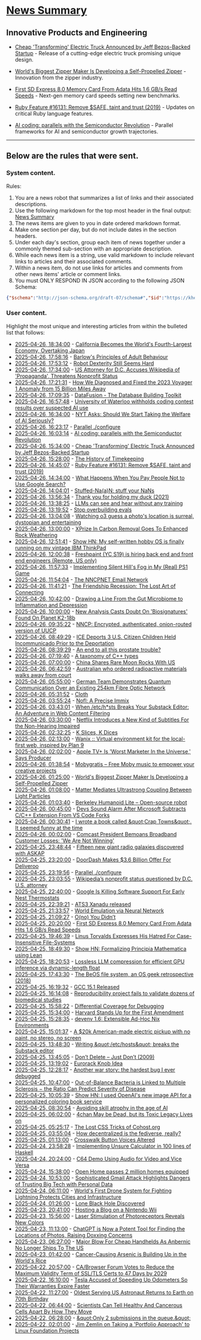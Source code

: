 # [News Summary](https://kherrick.github.io/news-summary/)

## Innovative Products and Engineering

* [Cheap 'Transforming' Electric Truck Announced by Jeff Bezos-Backed Startup](https://tech.slashdot.org/story/25/04/26/0425259/cheap-transforming-electric-truck-announced-by-jeff-bezos-backed-startup?utm_source=rss1.0mainlinkanon&amp;utm_medium=feed) - Release of a cutting-edge electric truck promising unique design.

* [World's Biggest Zipper Maker Is Developing a Self-Propelled Zipper](https://tech.slashdot.org/story/25/04/25/2148256/worlds-biggest-zipper-maker-is-developing-a-self-propelled-zipper?utm_source=rss1.0mainlinkanon&amp;utm_medium=feed) - Innovation from the zipper industry.

* [First SD Express 8.0 Memory Card From Adata Hits 1.6 GB/s Read Speeds](https://soylentnews.org/article.pl?sid=25/04/24/0635218&amp;from=rss) - Next-gen memory card speeds setting new benchmarks.

* [Ruby Feature #16131: Remove $SAFE, taint and trust (2019)](https://bugs.ruby-lang.org/issues/16131) - Updates on critical Ruby language features.

* [AI coding: parallels with the Semiconductor Revolution](https://xania.org/202504/ai-in-coding) - Parallel frameworks for AI and semiconductor growth trajectories.

---

## Below are the rules that were sent.

### System content.

Rules:

1. You are a news robot that summarizes a list of links and their associated descriptions.
2. Use the following markdown for the top most header in the final output: [News Summary](https://kherrick.github.io/news-summary/)
3. The news items are given to you in date ordered markdown format.
4. Make one section per day, but do not include dates in the section headers.
5. Under each day's section, group each item of news together under a commonly themed sub-section with an appropriate description.
6. While each news item is a string, use valid markdown to include relevant links to articles and their associated comments.
7. Within a news item, do not use links for articles and comments from other news items' article or comment links.
8. You must ONLY RESPOND IN JSON according to the following JSON Schema:

```json
{"$schema":"http://json-schema.org/draft-07/schema#","$id":"https://kherrick.github.io/news-summary/news-summary-schema.json","type":"object","properties":{"heading":{"type":"string"},"sections":{"type":"array","items":{"type":"object","properties":{"title":{"type":"string"},"newsItems":{"type":"array","items":{"type":"string"},"minItems":1}},"required":["title","newsItems"]},"minItems":1}},"required":["heading","sections"]}
```

### User content.

Highlight the most unique and interesting articles from within the bulleted list that follows:

* [2025-04-26, 18:34:00](https://news.slashdot.org/story/25/04/26/0625244/california-becomes-the-worlds-fourth-largest-economy-overtaking-japan?utm_source=rss1.0mainlinkanon&amp;utm_medium=feed) - [California Becomes the World&apos;s Fourth-Largest Economy, Overtaking Japan](https://news.slashdot.org/story/25/04/26/0625244/california-becomes-the-worlds-fourth-largest-economy-overtaking-japan?utm_source=rss1.0mainlinkanon&amp;utm_medium=feed)
* [2025-04-26, 17:58:16](https://news.ycombinator.com/item?id=43805729) - [Barlow&apos;s Principles of Adult Behaviour](https://www.mail-archive.com/silklist@lists.hserus.net/msg08034.html)
* [2025-04-26, 17:53:12](https://news.ycombinator.com/item?id=43805683) - [Robot Dexterity Still Seems Hard](https://www.construction-physics.com/p/robot-dexterity-still-seems-hard)
* [2025-04-26, 17:34:00](https://news.slashdot.org/story/25/04/26/0520221/us-attorney-for-dc-accuses-wikipedia-of-propaganda-threatens-nonprofit-status?utm_source=rss1.0mainlinkanon&amp;utm_medium=feed) - [US Attorney for D.C. Accuses Wikipedia of &apos;Propaganda&apos;, Threatens Nonprofit Status](https://news.slashdot.org/story/25/04/26/0520221/us-attorney-for-dc-accuses-wikipedia-of-propaganda-threatens-nonprofit-status?utm_source=rss1.0mainlinkanon&amp;utm_medium=feed)
* [2025-04-26, 17:21:31](https://lobste.rs/s/k8kqw0/how_we_diagnosed_fixed_2023_voyager_1) - [How We Diagnosed and Fixed the 2023 Voyager 1 Anomaly from 15 Billion Miles Away](https://www.youtube.com/watch?v=YcUycQoz0zg)
* [2025-04-26, 17:09:35](https://lobste.rs/s/8avzyk/datafusion_database_building_toolkit) - [DataFusion - The Database Building Toolkit](https://www.youtube.com/watch?v=8QNNCr8WfDM)
* [2025-04-26, 16:57:48](https://news.ycombinator.com/item?id=43805238) - [University of Waterloo withholds coding contest results over suspected AI use](https://thelogic.co/news/waterloo-university-coding-competition-ai-cheating/)
* [2025-04-26, 16:34:00](https://slashdot.org/story/25/04/26/0742205/nyt-asks-should-we-start-taking-the-welfare-of-ai-seriously?utm_source=rss1.0mainlinkanon&amp;utm_medium=feed) - [NYT Asks: Should We Start Taking the Welfare of AI Seriously?](https://slashdot.org/story/25/04/26/0742205/nyt-asks-should-we-start-taking-the-welfare-of-ai-seriously?utm_source=rss1.0mainlinkanon&amp;utm_medium=feed)
* [2025-04-26, 16:23:17](https://lobste.rs/s/1vzqe2/parallel_configure) - [Parallel ./configure](https://tavianator.com/2025/configure.html)
* [2025-04-26, 16:03:14](https://lobste.rs/s/7jamj2/ai_coding_parallels_with_semiconductor) - [AI coding: parallels with the Semiconductor Revolution](https://xania.org/202504/ai-in-coding)
* [2025-04-26, 15:34:00](https://tech.slashdot.org/story/25/04/26/0425259/cheap-transforming-electric-truck-announced-by-jeff-bezos-backed-startup?utm_source=rss1.0mainlinkanon&amp;utm_medium=feed) - [Cheap &apos;Transforming&apos; Electric Truck Announced by Jeff Bezos-Backed Startup](https://tech.slashdot.org/story/25/04/26/0425259/cheap-transforming-electric-truck-announced-by-jeff-bezos-backed-startup?utm_source=rss1.0mainlinkanon&amp;utm_medium=feed)
* [2025-04-26, 15:28:00](https://soylentnews.org/article.pl?sid=25/04/25/0329237&amp;from=rss) - [The History of Timekeeping](https://soylentnews.org/article.pl?sid=25/04/25/0329237&amp;from=rss)
* [2025-04-26, 14:45:07](https://lobste.rs/s/thgtxa/ruby_feature_16131_remove_safe_taint) - [Ruby Feature #16131: Remove $SAFE, taint and trust (2019)](https://bugs.ruby-lang.org/issues/16131)
* [2025-04-26, 14:34:00](https://tech.slashdot.org/story/25/04/26/065228/what-happens-when-you-pay-people-not-to-use-google-search?utm_source=rss1.0mainlinkanon&amp;utm_medium=feed) - [What Happens When You Pay People Not to Use Google Search?](https://tech.slashdot.org/story/25/04/26/065228/what-happens-when-you-pay-people-not-to-use-google-search?utm_source=rss1.0mainlinkanon&amp;utm_medium=feed)
* [2025-04-26, 14:04:01](https://news.ycombinator.com/item?id=43803724) - [Stuffed-Na(a)N: stuff your NaNs](https://github.com/si14/stuffed-naan-js)
* [2025-04-26, 13:56:34](https://news.ycombinator.com/item?id=43803659) - [Thank you for holding my duck (2021)](https://naml.us/post/thank-you-for-holding-my-duck/)
* [2025-04-26, 13:38:25](https://news.ycombinator.com/item?id=43803518) - [LLMs can see and hear without any training](https://github.com/facebookresearch/MILS)
* [2025-04-26, 13:19:52](https://lobste.rs/s/lkxhg6/stop_overbuilding_evals) - [Stop overbuilding evals](https://softwaredoug.com/blog/2025/04/26/stop-overbuilding-evals)
* [2025-04-26, 13:04:08](https://news.ycombinator.com/item?id=43803243) - [Watching o3 guess a photo&apos;s location is surreal, dystopian and entertaining](https://simonwillison.net/2025/Apr/26/o3-photo-locations/)
* [2025-04-26, 13:00:00](https://slashdot.org/story/25/04/25/2228254/xprize-in-carbon-removal-goes-to-enhanced-rock-weathering?utm_source=rss1.0mainlinkanon&amp;utm_medium=feed) - [XPrize In Carbon Removal Goes To Enhanced Rock Weathering](https://slashdot.org/story/25/04/25/2228254/xprize-in-carbon-removal-goes-to-enhanced-rock-weathering?utm_source=rss1.0mainlinkanon&amp;utm_medium=feed)
* [2025-04-26, 12:51:41](https://news.ycombinator.com/item?id=43803148) - [Show HN: My self-written hobby OS is finally running on my vintage IBM ThinkPad](https://github.com/joexbayer/RetrOS-32)
* [2025-04-26, 12:00:38](https://news.ycombinator.com/item?id=43802839) - [Freshpaint (YC S19) is hiring back end and front end engineers (Remote, US only)](https://news.ycombinator.com/item?id=43802839)
* [2025-04-26, 11:57:33](https://lobste.rs/s/9vwrsb/implementing_silent_hill_s_fog_my_real_ps1) - [Implementing Silent Hill&apos;s Fog in My (Real) PS1 Game](https://www.youtube.com/watch?v=EwpFdMJlVP4)
* [2025-04-26, 11:54:04](https://news.ycombinator.com/item?id=43802792) - [The NNCPNET Email Network](https://changelog.complete.org/archives/10768-announcing-the-nncpnet-email-network)
* [2025-04-26, 11:41:21](https://news.ycombinator.com/item?id=43802727) - [The Friendship Recession: The Lost Art of Connecting](https://www.happiness.hks.harvard.edu/february-2025-issue/the-friendship-recession-the-lost-art-of-connecting)
* [2025-04-26, 10:42:00](https://soylentnews.org/article.pl?sid=25/04/25/0327235&amp;from=rss) - [Drawing a Line From the Gut Microbiome to Inflammation and Depression](https://soylentnews.org/article.pl?sid=25/04/25/0327235&amp;from=rss)
* [2025-04-26, 10:00:00](https://science.slashdot.org/story/25/04/25/229213/new-analysis-casts-doubt-on-biosignatures-found-on-planet-k2-18b?utm_source=rss1.0mainlinkanon&amp;utm_medium=feed) - [New Analysis Casts Doubt On &apos;Biosignatures&apos; Found On Planet K2-18b](https://science.slashdot.org/story/25/04/25/229213/new-analysis-casts-doubt-on-biosignatures-found-on-planet-k2-18b?utm_source=rss1.0mainlinkanon&amp;utm_medium=feed)
* [2025-04-26, 09:35:22](https://lobste.rs/s/pipsig/nncp_encrypted_authenticated_onion) - [NNCP: Encrypted, authenticated, onion-routed version of UUCP](https://www.complete.org/nncp/)
* [2025-04-26, 08:49:29](https://news.ycombinator.com/item?id=43801959) - [ICE Deports 3 U.S. Citizen Children Held Incommunicado Prior to the Deportation](https://www.aclu.org/press-releases/ice-deports-3-u-s-citizen-children-held-incommunicado-prior-to-the-deportation)
* [2025-04-26, 08:39:29](https://news.ycombinator.com/item?id=43801906) - [An end to all this prostate trouble?](https://yarchive.net/blog/prostate/)
* [2025-04-26, 07:19:40](https://lobste.rs/s/focgny/taxonomy_c_types) - [A taxonomy of C++ types](https://blog.knatten.org/2025/04/25/a-taxonomy-of-c-types/)
* [2025-04-26, 07:00:00](https://science.slashdot.org/story/25/04/25/224229/china-shares-rare-moon-rocks-with-us?utm_source=rss1.0mainlinkanon&amp;utm_medium=feed) - [China Shares Rare Moon Rocks With US](https://science.slashdot.org/story/25/04/25/224229/china-shares-rare-moon-rocks-with-us?utm_source=rss1.0mainlinkanon&amp;utm_medium=feed)
* [2025-04-26, 06:42:59](https://news.ycombinator.com/item?id=43801439) - [Australian who ordered radioactive materials walks away from court](https://www.chemistryworld.com/news/australian-who-ordered-radioactive-materials-over-the-internet-walks-away-from-court/4021306.article)
* [2025-04-26, 05:55:00](https://soylentnews.org/article.pl?sid=25/04/25/0319203&amp;from=rss) - [German Team Demonstrates Quantum Communication Over an Existing 254km Fibre Optic Network](https://soylentnews.org/article.pl?sid=25/04/25/0319203&amp;from=rss)
* [2025-04-26, 05:31:52](https://news.ycombinator.com/item?id=43801179) - [Cloth](https://www.cloudofoz.com/verlet-test/)
* [2025-04-26, 03:55:24](https://lobste.rs/s/qs0onc/nofl_precise_immix) - [Nofl: A Precise Immix](https://arxiv.org/pdf/2503.16971v1)
* [2025-04-26, 03:43:01](https://lobste.rs/s/ebcxhd/when_etc_h_sts_breaks_your_substack_editor) - [When /etc/h*sts Breaks Your Substack Editor: An Adventure in Web Content Filtering](https://scalewithlee.substack.com/p/when-etchsts-breaks-your-substack)
* [2025-04-26, 03:30:00](https://entertainment.slashdot.org/story/25/04/25/2159253/netflix-introduces-a-new-kind-of-subtitles-for-the-non-hearing-impaired?utm_source=rss1.0mainlinkanon&amp;utm_medium=feed) - [Netflix Introduces a New Kind of Subtitles For the Non-Hearing Impaired](https://entertainment.slashdot.org/story/25/04/25/2159253/netflix-introduces-a-new-kind-of-subtitles-for-the-non-hearing-impaired?utm_source=rss1.0mainlinkanon&amp;utm_medium=feed)
* [2025-04-26, 02:32:25](https://lobste.rs/s/1c9kcg/k_slices_k_dices) - [K Slices, K Dices](https://beyondloom.com/blog/slicedice.html)
* [2025-04-26, 02:13:00](https://lobste.rs/s/n1s9xa/wanix_virtual_environment_kit_for_local) - [Wanix :: Virtual environment kit for the local-first web, inspired by Plan 9](https://wanix.sh/)
* [2025-04-26, 02:02:00](https://entertainment.slashdot.org/story/25/04/25/2155205/apple-tv-is-worst-marketer-in-the-universe-says-producer?utm_source=rss1.0mainlinkanon&amp;utm_medium=feed) - [Apple TV+ Is &apos;Worst Marketer In the Universe,&apos; Says Producer](https://entertainment.slashdot.org/story/25/04/25/2155205/apple-tv-is-worst-marketer-in-the-universe-says-producer?utm_source=rss1.0mainlinkanon&amp;utm_medium=feed)
* [2025-04-26, 01:38:54](https://news.ycombinator.com/item?id=43800151) - [Mobygratis – Free Moby music to empower your creative projects](https://mobygratis.com/)
* [2025-04-26, 01:25:00](https://tech.slashdot.org/story/25/04/25/2148256/worlds-biggest-zipper-maker-is-developing-a-self-propelled-zipper?utm_source=rss1.0mainlinkanon&amp;utm_medium=feed) - [World&apos;s Biggest Zipper Maker Is Developing a Self-Propelled Zipper](https://tech.slashdot.org/story/25/04/25/2148256/worlds-biggest-zipper-maker-is-developing-a-self-propelled-zipper?utm_source=rss1.0mainlinkanon&amp;utm_medium=feed)
* [2025-04-26, 01:08:00](https://soylentnews.org/article.pl?sid=25/04/25/035210&amp;from=rss) - [Matter Mediates Ultrastrong Coupling Between Light Particles](https://soylentnews.org/article.pl?sid=25/04/25/035210&amp;from=rss)
* [2025-04-26, 01:03:40](https://news.ycombinator.com/item?id=43800002) - [Berkeley Humanoid Lite – Open-source robot](https://lite.berkeley-humanoid.org/)
* [2025-04-26, 00:45:00](https://developers.slashdot.org/story/25/04/25/2139216/devs-sound-alarm-after-microsoft-subtracts-cc-extension-from-vs-code-forks?utm_source=rss1.0mainlinkanon&amp;utm_medium=feed) - [Devs Sound Alarm After Microsoft Subtracts C/C++ Extension From VS Code Forks](https://developers.slashdot.org/story/25/04/25/2139216/devs-sound-alarm-after-microsoft-subtracts-cc-extension-from-vs-code-forks?utm_source=rss1.0mainlinkanon&amp;utm_medium=feed)
* [2025-04-26, 00:30:41](https://news.ycombinator.com/item?id=43799820) - [I wrote a book called \&quot;Crap Towns\&quot;. It seemed funny at the time](https://samj.substack.com/p/that-joke-isnt-funny-any-more)
* [2025-04-26, 00:02:00](https://tech.slashdot.org/story/25/04/25/2129256/comcast-president-bemoans-broadband-customer-losses-we-are-not-winning?utm_source=rss1.0mainlinkanon&amp;utm_medium=feed) - [Comcast President Bemoans Broadband Customer Losses: &apos;We Are Not Winning&apos;](https://tech.slashdot.org/story/25/04/25/2129256/comcast-president-bemoans-broadband-customer-losses-we-are-not-winning?utm_source=rss1.0mainlinkanon&amp;utm_medium=feed)
* [2025-04-25, 23:48:44](https://news.ycombinator.com/item?id=43799557) - [Fifteen new giant radio galaxies discovered with ASKAP](https://phys.org/news/2025-04-fifteen-giant-radio-galaxies-askap.html)
* [2025-04-25, 23:20:00](https://news.slashdot.org/story/25/04/25/2125224/doordash-makes-36-billion-offer-for-deliveroo?utm_source=rss1.0mainlinkanon&amp;utm_medium=feed) - [DoorDash Makes $3.6 Billion Offer For Deliveroo](https://news.slashdot.org/story/25/04/25/2125224/doordash-makes-36-billion-offer-for-deliveroo?utm_source=rss1.0mainlinkanon&amp;utm_medium=feed)
* [2025-04-25, 23:19:56](https://news.ycombinator.com/item?id=43799396) - [Parallel ./configure](https://tavianator.com/2025/configure.html)
* [2025-04-25, 23:03:55](https://news.ycombinator.com/item?id=43799302) - [Wikipedia’s nonprofit status questioned by D.C. U.S. attorney](https://www.washingtonpost.com/technology/2025/04/25/wikipedia-nonprofit-ed-martin-letter/)
* [2025-04-25, 22:40:00](https://tech.slashdot.org/story/25/04/25/2052237/google-is-killing-software-support-for-early-nest-thermostats?utm_source=rss1.0mainlinkanon&amp;utm_medium=feed) - [Google Is Killing Software Support For Early Nest Thermostats](https://tech.slashdot.org/story/25/04/25/2052237/google-is-killing-software-support-for-early-nest-thermostats?utm_source=rss1.0mainlinkanon&amp;utm_medium=feed)
* [2025-04-25, 22:39:21](https://lobste.rs/s/ljr4im/ats3_xanadu_released) - [ATS3 Xanadu released](https://github.com/githwxi/XATSHOME)
* [2025-04-25, 21:33:57](https://news.ycombinator.com/item?id=43798757) - [World Emulation via Neural Network](https://madebyoll.in/posts/world_emulation_via_dnn/)
* [2025-04-25, 21:09:27](https://lobste.rs/s/poyxdo/o_no_you_didn_t) - [O(no) You Didn’t](https://mrshiny608.github.io/MrShiny608/optimisation/2025/04/22/OhNoYouDidnt.html)
* [2025-04-25, 20:20:00](https://soylentnews.org/article.pl?sid=25/04/24/0635218&amp;from=rss) - [First SD Express 8.0 Memory Card From Adata Hits 1.6 GB/s Read Speeds](https://soylentnews.org/article.pl?sid=25/04/24/0635218&amp;from=rss)
* [2025-04-25, 19:46:39](https://lobste.rs/s/chpmcp/linus_torvalds_expresses_his_hatred_for) - [Linus Torvalds Expresses His Hatred For Case-Insensitive File-Systems](https://www.phoronix.com/news/Linus-Torvalds-Anti-Case-Fold)
* [2025-04-25, 18:49:30](https://news.ycombinator.com/item?id=43797256) - [Show HN: Formalizing Principia Mathematica using Lean](https://github.com/ndrwnaguib/principia)
* [2025-04-25, 18:20:53](https://news.ycombinator.com/item?id=43796935) - [Lossless LLM compression for efficient GPU inference via dynamic-length float](https://arxiv.org/abs/2504.11651)
* [2025-04-25, 17:43:30](https://lobste.rs/s/gcq1i1/beos_file_system_os_geek_retrospective) - [The BeOS file system, an OS geek retrospective (2018)](https://arstechnica.com/information-technology/2018/07/the-beos-filesystem/)
* [2025-04-25, 16:19:32](https://lobste.rs/s/hmjv3a/gcc_15_1_released) - [GCC 15.1 Released](https://gcc.gnu.org/pipermail/gcc/2025-April/245971.html)
* [2025-04-25, 16:14:08](https://news.ycombinator.com/item?id=43795300) - [Reproducibility project fails to validate dozens of biomedical studies](https://www.nature.com/articles/d41586-025-01266-x)
* [2025-04-25, 15:58:22](https://lobste.rs/s/aukxak/differential_coverage_for_debugging) - [Differential Coverage for Debugging](https://research.swtch.com/diffcover)
* [2025-04-25, 15:34:00](https://soylentnews.org/politics/article.pl?sid=25/04/24/0632233&amp;from=rss) - [Harvard Stands Up for the First Amendment](https://soylentnews.org/politics/article.pl?sid=25/04/24/0632233&amp;from=rss)
* [2025-04-25, 15:28:35](https://lobste.rs/s/1dy62n/devenv_1_6_extensible_ad_hoc_nix) - [devenv 1.6: Extensible Ad-Hoc Nix Environments](https://devenv.sh/blog/2025/04/25/devenv-16-extensible-ad-hoc-nix-environments/)
* [2025-04-25, 15:01:37](https://news.ycombinator.com/item?id=43794284) - [A $20k American-made electric pickup with no paint, no stereo, no screen](https://www.theverge.com/electric-cars/655527/slate-electric-truck-price-paint-radio-bezos)
* [2025-04-25, 13:48:30](https://news.ycombinator.com/item?id=43793526) - [Writing \&quot;/etc/hosts\&quot; breaks the Substack editor](https://scalewithlee.substack.com/p/when-etchsts-breaks-your-substack)
* [2025-04-25, 13:45:05](https://lobste.rs/s/icn0oe/don_t_delete_just_don_t_2009) - [Don’t Delete – Just Don’t (2009)](https://udidahan.com/2009/09/01/dont-delete-just-dont/)
* [2025-04-25, 13:19:02](https://news.ycombinator.com/item?id=43793288) - [Eurorack Knob Idea](https://mitxela.com/projects/euroknob)
* [2025-04-25, 12:28:17](https://lobste.rs/s/uybibu/another_war_story_hardest_bug_i_ever) - [Another war story: the hardest bug I ever debugged](https://philippweissensteiner.com/another-war-story.html)
* [2025-04-25, 10:47:00](https://soylentnews.org/article.pl?sid=25/04/24/0626241&amp;from=rss) - [Out-of-Balance Bacteria is Linked to Multiple Sclerosis − the Ratio Can Predict Severity of Disease](https://soylentnews.org/article.pl?sid=25/04/24/0626241&amp;from=rss)
* [2025-04-25, 10:05:39](https://news.ycombinator.com/item?id=43791992) - [Show HN: I used OpenAI&apos;s new image API for a personalized coloring book service](https://clevercoloringbook.com/)
* [2025-04-25, 08:30:54](https://news.ycombinator.com/item?id=43791474) - [Avoiding skill atrophy in the age of AI](https://addyo.substack.com/p/avoiding-skill-atrophy-in-the-age)
* [2025-04-25, 06:02:00](https://soylentnews.org/article.pl?sid=25/04/24/0233226&amp;from=rss) - [4chan May be Dead, but its Toxic Legacy Lives on](https://soylentnews.org/article.pl?sid=25/04/24/0233226&amp;from=rss)
* [2025-04-25, 05:25:17](https://lobste.rs/s/v3dllz/lost_css_tricks_cohost_org) - [The Lost CSS Tricks of Cohost.org](https://css-tricks.com/the-lost-css-tricks-of-cohost-org/)
* [2025-04-25, 03:55:04](https://lobste.rs/s/jntn1m/how_decentralized_is_fediverse_really) - [How decentralized is the fediverse, really?](https://discuss.systems/@ricci/114396317436420669)
* [2025-04-25, 01:13:00](https://soylentnews.org/article.pl?sid=25/04/23/1540254&amp;from=rss) - [Crosswalk Button Voices Altered](https://soylentnews.org/article.pl?sid=25/04/23/1540254&amp;from=rss)
* [2025-04-24, 23:58:28](https://lobste.rs/s/lwyo5r/implementing_unsure_calculator_100) - [Implementing Unsure Calculator in 100 lines of Haskell](https://alt-romes.github.io/posts/2025-04-25-unsure-calculator-in-100-lines-of-haskell.html)
* [2025-04-24, 20:24:00](https://soylentnews.org/article.pl?sid=25/04/23/1538243&amp;from=rss) - [C64 Demo Using Audio for Video and Vice Versa](https://soylentnews.org/article.pl?sid=25/04/23/1538243&amp;from=rss)
* [2025-04-24, 15:38:00](https://soylentnews.org/article.pl?sid=25/04/23/1521205&amp;from=rss) - [Open Home passes 2 million homes equipped](https://soylentnews.org/article.pl?sid=25/04/23/1521205&amp;from=rss)
* [2025-04-24, 10:53:00](https://soylentnews.org/article.pl?sid=25/04/23/1515240&amp;from=rss) - [Sophisticated Gmail Attack Highlights Dangers of Trusting Big Tech with Personal Data](https://soylentnews.org/article.pl?sid=25/04/23/1515240&amp;from=rss)
* [2025-04-24, 06:11:00](https://soylentnews.org/article.pl?sid=25/04/23/0422241&amp;from=rss) - [World&apos;s First Drone System for Fighting Lightning Protects Cities and Infrastructure](https://soylentnews.org/article.pl?sid=25/04/23/0422241&amp;from=rss)
* [2025-04-24, 01:26:00](https://soylentnews.org/article.pl?sid=25/04/23/0353259&amp;from=rss) - [Lone Black Hole Discovered](https://soylentnews.org/article.pl?sid=25/04/23/0353259&amp;from=rss)
* [2025-04-23, 20:41:00](https://soylentnews.org/article.pl?sid=25/04/23/0343211&amp;from=rss) - [Hosting a Blog on a Nintendo Wii](https://soylentnews.org/article.pl?sid=25/04/23/0343211&amp;from=rss)
* [2025-04-23, 15:56:00](https://soylentnews.org/article.pl?sid=25/04/22/015230&amp;from=rss) - [Laser Stimulation of Photoreceptors Reveals New Colors](https://soylentnews.org/article.pl?sid=25/04/22/015230&amp;from=rss)
* [2025-04-23, 11:13:00](https://soylentnews.org/article.pl?sid=25/04/22/011227&amp;from=rss) - [ChatGPT is Now a Potent Tool for Finding the Locations of Photos, Raising Doxxing Concerns](https://soylentnews.org/article.pl?sid=25/04/22/011227&amp;from=rss)
* [2025-04-23, 06:27:00](https://soylentnews.org/article.pl?sid=25/04/22/0055253&amp;from=rss) - [Major Blow For Cheap Handhelds As Anbernic No Longer Ships To The US](https://soylentnews.org/article.pl?sid=25/04/22/0055253&amp;from=rss)
* [2025-04-23, 01:42:00](https://soylentnews.org/article.pl?sid=25/04/22/0052214&amp;from=rss) - [Cancer-Causing Arsenic is Building Up in the World&apos;s Rice](https://soylentnews.org/article.pl?sid=25/04/22/0052214&amp;from=rss)
* [2025-04-22, 20:57:00](https://soylentnews.org/article.pl?sid=25/04/22/0038216&amp;from=rss) - [CA/Browser Forum Votes to Reduce the Maximum Validity Term of SSL/TLS Certs to 47 Days by 2029](https://soylentnews.org/article.pl?sid=25/04/22/0038216&amp;from=rss)
* [2025-04-22, 16:10:00](https://soylentnews.org/article.pl?sid=25/04/22/0023201&amp;from=rss) - [Tesla Accused of Speeding Up Odometers So Their Warranties Expire Faster](https://soylentnews.org/article.pl?sid=25/04/22/0023201&amp;from=rss)
* [2025-04-22, 11:27:00](https://soylentnews.org/article.pl?sid=25/04/21/2227242&amp;from=rss) - [Oldest Serving US Astronaut Returns to Earth on 70th Birthday](https://soylentnews.org/article.pl?sid=25/04/21/2227242&amp;from=rss)
* [2025-04-22, 06:44:00](https://soylentnews.org/article.pl?sid=25/04/21/2224243&amp;from=rss) - [Scientists Can Tell Healthy And Cancerous Cells Apart By How They Move](https://soylentnews.org/article.pl?sid=25/04/21/2224243&amp;from=rss)
* [2025-04-22, 06:28:00](https://soylentnews.org/meta/article.pl?sid=25/04/22/0619254&amp;from=rss) - [ \&quot;Only 2 submissions in the queue.\&quot;](https://soylentnews.org/meta/article.pl?sid=25/04/22/0619254&amp;from=rss)
* [2025-04-22, 02:01:00](https://soylentnews.org/article.pl?sid=25/04/20/1820252&amp;from=rss) - [Jim Zemlin on Taking a &apos;Portfolio Approach&apos; to Linux Foundation Projects](https://soylentnews.org/article.pl?sid=25/04/20/1820252&amp;from=rss)

